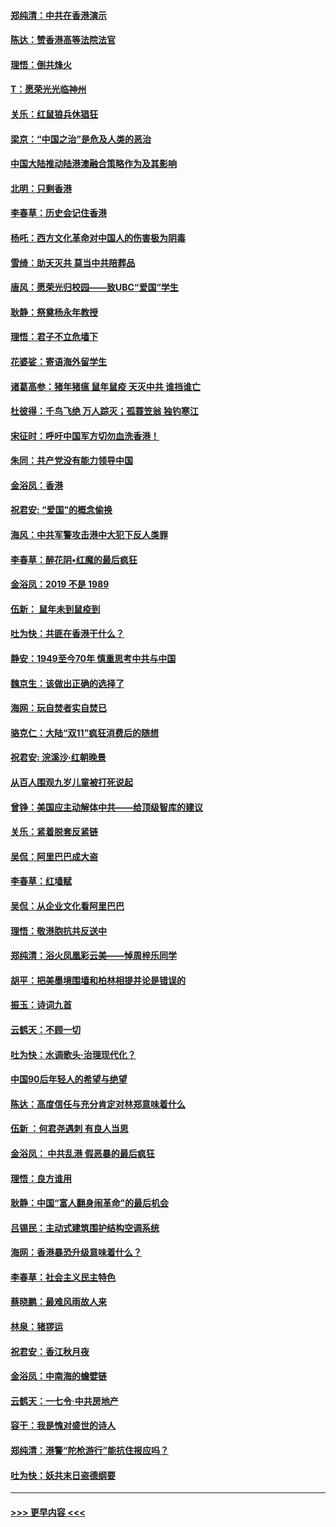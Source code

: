 #### [郑纯清：中共在香港演示](../pages/nsc993/n11670539.md?t=11221211) 
#### [陈达：赞香港高等法院法官](../pages/nsc993/n11669542.md?t=11221211) 
#### [理悟：倒共烽火](../pages/nsc993/n11668844.md?t=11221211) 
#### [T：愿荣光光临神州](../pages/nsc993/n11668421.md?t=11221211) 
#### [关乐：红鼠狼兵休猖狂](../pages/nsc993/n11668378.md?t=11221211) 
#### [梁京：“中国之治”是危及人类的恶治](../pages/nsc993/n11668328.md?t=11221211) 
#### [中国大陆推动陆港澳融合策略作为及其影响](../pages/nsc993/n11668157.md?t=11221211) 
#### [北明：只剩香港](../pages/nsc993/n11668002.md?t=11221211) 
#### [李春草：历史会记住香港](../pages/nsc993/n11667927.md?t=11221211) 
#### [杨吒：西方文化革命对中国人的伤害极为阴毒](../pages/nsc993/n11664521.md?t=11221211) 
#### [雪绮：助天灭共 莫当中共陪葬品](../pages/nsc993/n11662650.md?t=11221211) 
#### [唐风：愿荣光归校园——致UBC“爱国”学生](../pages/nsc993/n11662194.md?t=11221211) 
#### [耿静：祭奠杨永年教授](../pages/nsc993/n11662514.md?t=11221211) 
#### [理悟：君子不立危墙下](../pages/nsc993/n11662172.md?t=11221211) 
#### [花婆娑：寄语海外留学生](../pages/nsc993/n11662121.md?t=11221211) 
#### [诸葛高参：猪年猪瘟 鼠年鼠疫 天灭中共 谁挡谁亡](../pages/nsc993/n11661980.md?t=11221211) 
#### [杜彼得：千鸟飞绝 万人踪灭；孤蓑笠翁 独钓寒江](../pages/nsc993/n11661170.md?t=11221211) 
#### [宋征时：呼吁中国军方切勿血洗香港！](../pages/nsc993/n11415318.md?t=11221211) 
#### [朱同：共产党没有能力领导中国](../pages/nsc993/n11660421.md?t=11221211) 
#### [金浴凤：香港](../pages/nsc993/n11660419.md?t=11221211) 
#### [祝君安: “爱国”的概念偷换](../pages/nsc993/n11659706.md?t=11221211) 
#### [海风：中共军警攻击港中大犯下反人类罪](../pages/nsc993/n11659632.md?t=11221211) 
#### [李春草：醉花阴•红魔的最后疯狂](../pages/nsc993/n11659287.md?t=11221211) 
#### [金浴凤：2019 不是 1989](../pages/nsc993/n11657663.md?t=11221211) 
#### [伍新： 鼠年未到鼠疫到](../pages/nsc993/n11655098.md?t=11221211) 
#### [吐为快：共匪在香港干什么？](../pages/nsc993/n11654891.md?t=11221211) 
#### [静安：1949至今70年 慎重思考中共与中国](../pages/nsc993/n11651244.md?t=11221211) 
#### [魏京生：该做出正确的选择了](../pages/nsc993/n11653084.md?t=11221211) 
#### [海网：玩自焚者实自焚已](../pages/nsc993/n11652423.md?t=11221211) 
#### [骆克仁：大陆“双11”疯狂消费后的随想](../pages/nsc993/n11652305.md?t=11221211) 
#### [祝君安: 浣溪沙·红朝晚景](../pages/nsc993/n11652258.md?t=11221211) 
#### [从百人围观九岁儿童被打死说起](../pages/nsc993/n11651030.md?t=11221211) 
#### [曾铮：美国应主动解体中共——给顶级智库的建议](../pages/nsc993/n11649888.md?t=11221211) 
#### [关乐：紧着脱套反紧链](../pages/nsc993/n11649069.md?t=11221211) 
#### [吴侃：阿里巴巴成大盗](../pages/nsc993/n11645523.md?t=11221211) 
#### [李春草：红墙赋](../pages/nsc993/n11646389.md?t=11221211) 
#### [吴侃：从企业文化看阿里巴巴](../pages/nsc993/n11645476.md?t=11221211) 
#### [理悟：敬港胞抗共反送中](../pages/nsc993/n11645466.md?t=11221211) 
#### [郑纯清：浴火凤凰彩云美——悼周梓乐同学](../pages/nsc993/n11645155.md?t=11221211) 
#### [胡平：把美墨境围墙和柏林相提并论是错误的](../pages/nsc993/n11645134.md?t=11221211) 
#### [振玉：诗词九首](../pages/nsc993/n11644081.md?t=11221211) 
#### [云鹤天：不顾一切](../pages/nsc993/n11643508.md?t=11221211) 
#### [吐为快：水调歌头·治理现代化？](../pages/nsc993/n11643485.md?t=11221211) 
#### [中国90后年轻人的希望与绝望](../pages/nsc993/n11642317.md?t=11221211) 
#### [陈达：高度信任与充分肯定对林郑意味着什么](../pages/nsc993/n11641441.md?t=11221211) 
#### [伍新 ：何君尧遇刺 有良人当思](../pages/nsc993/n11641503.md?t=11221211) 
#### [金浴凤： 中共乱港  假恶暴的最后疯狂](../pages/nsc993/n11641495.md?t=11221211) 
#### [理悟：良方谁用](../pages/nsc993/n11641463.md?t=11221211) 
#### [耿静：中国“富人翻身闹革命”的最后机会](../pages/nsc993/n11640655.md?t=11221211) 
#### [吕锡民：主动式建筑围护结构空调系统](../pages/nsc993/n11640168.md?t=11221211) 
#### [海网：香港暴恐升级意味着什么？](../pages/nsc993/n11635904.md?t=11221211) 
#### [李春草：社会主义民主特色](../pages/nsc993/n11634657.md?t=11221211) 
#### [蔡晓鹏：最难风雨故人来](../pages/nsc993/n11633145.md?t=11221211) 
#### [林泉：猪猡运](../pages/nsc993/n11631469.md?t=11221211) 
#### [祝君安：香江秋月夜](../pages/nsc993/n11631440.md?t=11221211) 
#### [金浴凤：中南海的蟾嬖链](../pages/nsc993/n11631290.md?t=11221211) 
#### [云鹤天：一七令·中共房地产](../pages/nsc993/n11630084.md?t=11221211) 
#### [容干：我是愧对盛世的诗人](../pages/nsc993/n11630059.md?t=11221211) 
#### [郑纯清：港警“陀枪游行”能抗住报应吗？](../pages/nsc993/n11629999.md?t=11221211) 
#### [吐为快：妖共末日盗德纲要](../pages/nsc993/n11628610.md?t=11221211) 

----
#### [ >>> 更早内容 <<< ](../indexes/nsc993-earlier.md)
